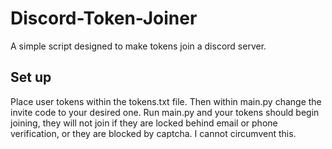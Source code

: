# Discord-Token-Joiner

A simple script designed to make tokens join a discord server.

## Set up

Place user tokens within the tokens.txt file. Then within main.py change the invite code to your desired one. Run main.py and your tokens should begin joining, they will not join if they are locked behind email or phone verification, or they are blocked by captcha. I cannot circumvent this.

